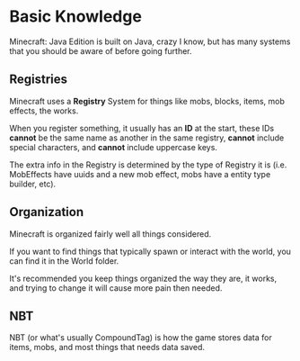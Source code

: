 # Basic Knowledge

Minecraft: Java Edition is built on Java, crazy I know, but has many systems that you should be aware of before going further.

## Registries

Minecraft uses a **Registry** System for things like mobs, blocks, items, mob effects, the works.

When you register something, it usually has an **ID** at the start, these IDs **cannot** be the same name as another in the same registry, **cannot** include special characters, and **cannot** include uppercase keys.

The extra info in the Registry is determined by the type of Registry it is (i.e. MobEffects have uuids and a new mob effect, mobs have a entity type builder, etc).

## Organization

Minecraft is organized fairly well all things considered.

If you want to find things that typically spawn or interact with the world, you can find it in the World folder.

It's recommended you keep things organized the way they are, it works, and trying to change it will cause more pain then needed.

## NBT

NBT (or what's usually CompoundTag) is how the game stores data for items, mobs, and most things that needs data saved.